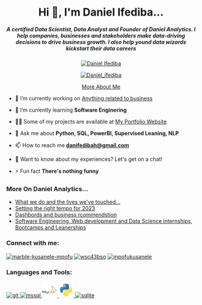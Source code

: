 <h1 align="center">Hi 👋, I'm Daniel Ifediba...</h1>
<h5 align="center">A certified Data Scientist, Data Analyst and Founder of Daniel Analytics. I help companies, businesses and stakeholders make data-driving decisions to drive business growth. I also help yound data wizards kickstart their data careers</h5>

<p align="center"> <a href="https://www.linkedin.com/in/daniel-ifediba/"><img src="https://img.shields.io/badge/-Connect With Daniel%20Ifediba-blue?logo=linkedin&style=for-the-badge" alt="Daniel Ifediba" /></a>
<p align="center"> <a href="https://twitter.com/Daniel_ifediba" target="blank"><img src="https://img.shields.io/twitter/follow/Daniel_ifediba?logo=twitter&style=for-the-badge" alt="Daniel_ifediba" /></a> </p>
<p align="center"> <a href="https://linktr.ee/daniel_ifediba" target="blank"> More About Me </a> </p>


- 🔭 I’m currently working on [Anything related to business](https://daniel-datasci.github.io/dandiba2.github.io/index.html)

- 🌱 I’m currently learning **Software Enginering**

- 👨‍💻 Some of my projects are available at [My Portfolio Website](https://daniel-datasci.github.io/dandiba2.github.io/index.html)

- 💬 Ask me about **Python, SQL, PowerBI, Supervised Leaning, NLP**

- 📫 How to reach me **danifedibah@gmail.com**

- 📄 Want to know about my experiences? Let's get on a chat!

- ⚡ Fun fact **There's nothing funny**

### More On Daniel Analytics...
<!-- BLOG-POST-LIST:START -->
- [What we do and the lives we've touched...](https://daniel-datasci.github.io/dandiba2.github.io/generic.html)
- [Setting the right tempo for 2023](https://youtu.be/04e3GXCtekQ)
- [Dashbords and business rcommendstion](https://youtu.be/95qzg9bvXio)
- [Software Engineering, Web development and Data Science internships, Bootcamps and Leanerships](https://medium.com/@mpofukusanele/software-engineering-web-development-and-data-science-internships-bootcamps-and-leanerships-d4bb8e5a2d05?source=rss-50b9edea1004------2)
<!-- BLOG-POST-LIST:END -->

<h3 align="left">Connect with me:</h3>
<p align="left">
<a href="https://linkedin.com/in/daniel-ifediba" target="blank"><img align="center" src="https://raw.githubusercontent.com/rahuldkjain/github-profile-readme-generator/master/src/images/icons/Social/linked-in-alt.svg" alt="marble-kusanele-mpofu" height="30" width="40" /></a>
<a href="https://www.kaggle.com/danielifediba" target="blank"><img align="center" src="https://raw.githubusercontent.com/rahuldkjain/github-profile-readme-generator/master/src/images/icons/Social/kaggle.svg" alt="wsc43bso" height="30" width="40" /></a>
<a href="https://www.youtube.com/channel/UCxzUAVnOr2F3emHy2SxwTGg" target="blank"><img align="center" src="https://raw.githubusercontent.com/rahuldkjain/github-profile-readme-generator/master/src/images/icons/Social/youtube.svg" alt="mpofukusanele" height="30" width="40" /></a>


<h3 align="left">Languages and Tools:</h3>
<p align="left"> <a href="https://git-scm.com/" target="_blank" rel="noreferrer"> <img src="https://www.vectorlogo.zone/logos/git-scm/git-scm-icon.svg" alt="git" width="40" height="40"/> </a> <a href="https://www.microsoft.com/en-us/sql-server" target="_blank" rel="noreferrer"> <img src="https://www.svgrepo.com/show/303229/microsoft-sql-server-logo.svg" alt="mssql" width="40" height="40"/> </a> <a href="https://www.mysql.com/" target="_blank" rel="noreferrer"> <img src="https://raw.githubusercontent.com/devicons/devicon/master/icons/mysql/mysql-original-wordmark.svg" alt="mysql" width="40" height="40"/> </a> <a href="https://www.python.org" target="_blank" rel="noreferrer"> <img src="https://raw.githubusercontent.com/devicons/devicon/master/icons/python/python-original.svg" alt="python" width="40" height="40"/> </a> <a href="https://www.sqlite.org/" target="_blank" rel="noreferrer"> <img src="https://www.vectorlogo.zone/logos/sqlite/sqlite-icon.svg" alt="sqlite" width="40" height="40"/> </a> </p>
